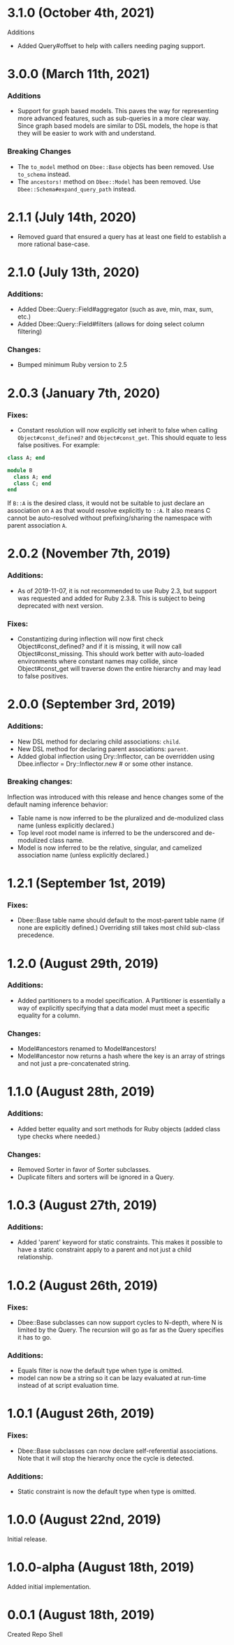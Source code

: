# 3.1.0 (October 4th, 2021)

Additions

* Added Query#offset to help with callers needing paging support.
# 3.0.0 (March 11th, 2021)

### Additions

* Support for graph based models. This paves the way for representing more advanced features, such as sub-queries in a more clear way. Since graph based models are similar to DSL models, the hope is that they will be easier to work with and understand.

### Breaking Changes

* The `to_model` method on `Dbee::Base` objects has been removed. Use `to_schema` instead.
* The `ancestors!` method on `Dbee::Model` has been removed. Use `Dbee::Schema#expand_query_path` instead.

# 2.1.1 (July 14th, 2020)

* Removed guard that ensured a query has at least one field to establish a more rational base-case.

# 2.1.0 (July 13th, 2020)

### Additions:

* Added Dbee::Query::Field#aggregator (such as ave, min, max, sum, etc.)
* Added Dbee::Query::Field#filters (allows for doing select column filtering)

### Changes:

* Bumped minimum Ruby version to 2.5

# 2.0.3 (January 7th, 2020)

### Fixes:

* Constant resolution will now explicitly set inherit to false when calling `Object#const_defined?` and `Object#const_get`.  This should equate to less false positives.  For example:

```ruby
class A; end

module B
  class A; end
  class C; end
end
```

If `B::A` is the desired class, it would not be suitable to just declare an association on `A` as that would resolve explicitly to `::A`.  It also means C cannot be auto-resolved without prefixing/sharing the namespace with parent association `A`.

# 2.0.2 (November 7th, 2019)

### Additions:

* As of 2019-11-07, it is not recommended to use Ruby 2.3, but support was requested and added for Ruby 2.3.8.  This is subject to being deprecated with next version.

### Fixes:

* Constantizing during inflection will now first check Object#const_defined? and if it is missing, it will now call Object#const_missing.  This should work better with auto-loaded environments where constant names may collide, since Object#const_get will traverse down the entire hierarchy and may lead to false positives.

# 2.0.0 (September 3rd, 2019)

### Additions:

* New DSL method for declaring child associations: `child`.
* New DSL method for declaring parent associations: `parent`.
* Added global inflection using Dry::Inflector, can be overridden using Dbee.inflector = Dry::Inflector.new # or some other instance.

### Breaking changes:

Inflection was introduced with this release and hence changes some of the default naming inference behavior:

* Table name is now inferred to be the pluralized and de-modulized class name (unless explicitly declared.)
* Top level root model name is inferred to be the underscored and de-modulized class name.
* Model is now inferred to be the relative, singular, and camelized association name (unless explicitly declared.)

# 1.2.1 (September 1st, 2019)

### Fixes:

* Dbee::Base table name should default to the most-parent table name (if none are explicitly defined.)  Overriding still takes most child sub-class precedence.

# 1.2.0 (August 29th, 2019)

### Additions:

* Added partitioners to a model specification.  A Partitioner is essentially a way of explicitly specifying that a data model must meet a specific equality for a column.

### Changes:

* Model#ancestors renamed to Model#ancestors!
* Model#ancestor now returns a hash where the key is an array of strings and not just a pre-concatenated string.

# 1.1.0 (August 28th, 2019)

### Additions:

* Added better equality and sort methods for Ruby objects (added class type checks where needed.)

### Changes:

* Removed Sorter in favor of Sorter subclasses.
* Duplicate filters and sorters will be ignored in a Query.

# 1.0.3 (August 27th, 2019)

### Additions:

* Added 'parent' keyword for static constraints.  This makes it possible to have a static constraint apply to a parent and not just a child relationship.

# 1.0.2 (August 26th, 2019)

### Fixes:

* Dbee::Base subclasses can now support cycles to N-depth, where N is limited by the Query.  The recursion will go as far as the Query specifies it has to go.

### Additions:

* Equals filter is now the default type when type is omitted.
* model can now be a string so it can be lazy evaluated at run-time instead of at script evaluation time.

# 1.0.1 (August 26th, 2019)

### Fixes:

* Dbee::Base subclasses can now declare self-referential associations.  Note that it will stop the hierarchy once the cycle is detected.

### Additions:

* Static constraint is now the default type when type is omitted.

# 1.0.0 (August 22nd, 2019)

Initial release.

# 1.0.0-alpha (August 18th, 2019)

Added initial implementation.

# 0.0.1 (August 18th, 2019)

Created Repo Shell
